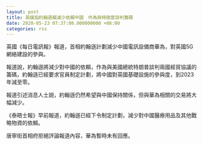 ```yaml
---
layout: post
title: 英媒指約翰遜擬減少依賴中國　作為與特朗普談判籌碼
date: 2020-05-23 07:37:08.000000000 +08:00
categories: rss
---
```


英國《每日電訊報》報道，首相約翰遜計劃減少中國電訊設備商華為，對英國5G網絡建設的參與。

報道說，約翰遜將減少對中國的依賴，作為與美國總統特朗普談判兩國經貿協議的籌碼，約翰遜已經要求官員制定計劃，將中國對英國基礎設施的參與度，到2023年減至零。

報道引述消息人士說，約翰遜仍然希望與中國保持關係，但與華為相關的交易將大幅減少。

《泰晤士報》早前報道，約翰遜已經下令制定計劃，減少對中國醫療用品及其他戰略物資的依賴。

唐寧街首相府拒絕評論報道內容，華為暫時未有回應。
